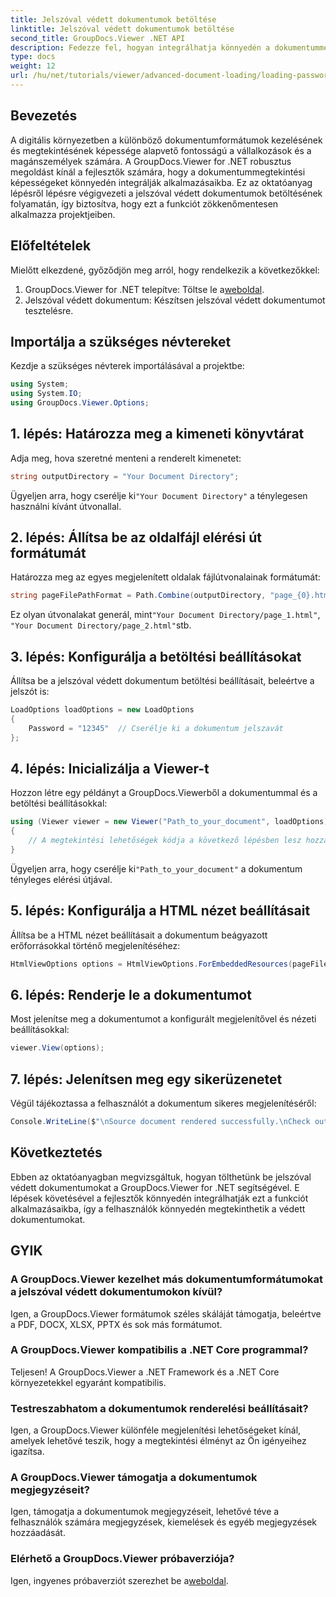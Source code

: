 ```yaml
---
title: Jelszóval védett dokumentumok betöltése
linktitle: Jelszóval védett dokumentumok betöltése
second_title: GroupDocs.Viewer .NET API
description: Fedezze fel, hogyan integrálhatja könnyedén a dokumentummegtekintési képességeket .NET-alkalmazásaiba a GroupDocs.Viewer segítségével. Ez az oktatóanyag átfogó, lépésenkénti útmutatót nyújt.
type: docs
weight: 12
url: /hu/net/tutorials/viewer/advanced-document-loading/loading-password-protected-document/
---
```

## Bevezetés

A digitális környezetben a különböző dokumentumformátumok kezelésének és megtekintésének képessége alapvető fontosságú a vállalkozások és a magánszemélyek számára. A GroupDocs.Viewer for .NET robusztus megoldást kínál a fejlesztők számára, hogy a dokumentummegtekintési képességeket könnyedén integrálják alkalmazásaikba. Ez az oktatóanyag lépésről lépésre végigvezeti a jelszóval védett dokumentumok betöltésének folyamatán, így biztosítva, hogy ezt a funkciót zökkenőmentesen alkalmazza projektjeiben.

## Előfeltételek

Mielőtt elkezdené, győződjön meg arról, hogy rendelkezik a következőkkel:

1.  GroupDocs.Viewer for .NET telepítve: Töltse le a[weboldal](https://releases.groupdocs.com/viewer/net/).
2. Jelszóval védett dokumentum: Készítsen jelszóval védett dokumentumot tesztelésre.

## Importálja a szükséges névtereket

Kezdje a szükséges névterek importálásával a projektbe:

```csharp
using System;
using System.IO;
using GroupDocs.Viewer.Options;
```

## 1. lépés: Határozza meg a kimeneti könyvtárat

Adja meg, hova szeretné menteni a renderelt kimenetet:

```csharp
string outputDirectory = "Your Document Directory";
```
 Ügyeljen arra, hogy cserélje ki`"Your Document Directory"` a ténylegesen használni kívánt útvonallal.

## 2. lépés: Állítsa be az oldalfájl elérési út formátumát

Határozza meg az egyes megjelenített oldalak fájlútvonalainak formátumát:

```csharp
string pageFilePathFormat = Path.Combine(outputDirectory, "page_{0}.html");
```

 Ez olyan útvonalakat generál, mint`"Your Document Directory/page_1.html"`, `"Your Document Directory/page_2.html"`stb.

## 3. lépés: Konfigurálja a betöltési beállításokat

Állítsa be a jelszóval védett dokumentum betöltési beállításait, beleértve a jelszót is:

```csharp
LoadOptions loadOptions = new LoadOptions
{
    Password = "12345"  // Cserélje ki a dokumentum jelszavát
};
```

## 4. lépés: Inicializálja a Viewer-t

Hozzon létre egy példányt a GroupDocs.Viewerből a dokumentummal és a betöltési beállításokkal:

```csharp
using (Viewer viewer = new Viewer("Path_to_your_document", loadOptions))
{
    // A megtekintési lehetőségek kódja a következő lépésben lesz hozzáadva.
}
```
 Ügyeljen arra, hogy cserélje ki`"Path_to_your_document"` a dokumentum tényleges elérési útjával.

## 5. lépés: Konfigurálja a HTML nézet beállításait

Állítsa be a HTML nézet beállításait a dokumentum beágyazott erőforrásokkal történő megjelenítéséhez:

```csharp
HtmlViewOptions options = HtmlViewOptions.ForEmbeddedResources(pageFilePathFormat);
```

## 6. lépés: Renderje le a dokumentumot

Most jelenítse meg a dokumentumot a konfigurált megjelenítővel és nézeti beállításokkal:

```csharp
viewer.View(options);
```

## 7. lépés: Jelenítsen meg egy sikerüzenetet

Végül tájékoztassa a felhasználót a dokumentum sikeres megjelenítéséről:

```csharp
Console.WriteLine($"\nSource document rendered successfully.\nCheck output in {outputDirectory}.");
```

## Következtetés

Ebben az oktatóanyagban megvizsgáltuk, hogyan tölthetünk be jelszóval védett dokumentumokat a GroupDocs.Viewer for .NET segítségével. E lépések követésével a fejlesztők könnyedén integrálhatják ezt a funkciót alkalmazásaikba, így a felhasználók könnyedén megtekinthetik a védett dokumentumokat.

## GYIK

### A GroupDocs.Viewer kezelhet más dokumentumformátumokat a jelszóval védett dokumentumokon kívül?

Igen, a GroupDocs.Viewer formátumok széles skáláját támogatja, beleértve a PDF, DOCX, XLSX, PPTX és sok más formátumot.

### A GroupDocs.Viewer kompatibilis a .NET Core programmal?

Teljesen! A GroupDocs.Viewer a .NET Framework és a .NET Core környezetekkel egyaránt kompatibilis.

### Testreszabhatom a dokumentumok renderelési beállításait?

Igen, a GroupDocs.Viewer különféle megjelenítési lehetőségeket kínál, amelyek lehetővé teszik, hogy a megtekintési élményt az Ön igényeihez igazítsa.

### A GroupDocs.Viewer támogatja a dokumentumok megjegyzéseit?

Igen, támogatja a dokumentumok megjegyzéseit, lehetővé téve a felhasználók számára megjegyzések, kiemelések és egyéb megjegyzések hozzáadását.

### Elérhető a GroupDocs.Viewer próbaverziója?

 Igen, ingyenes próbaverziót szerezhet be a[weboldal](https://releases.groupdocs.com/).